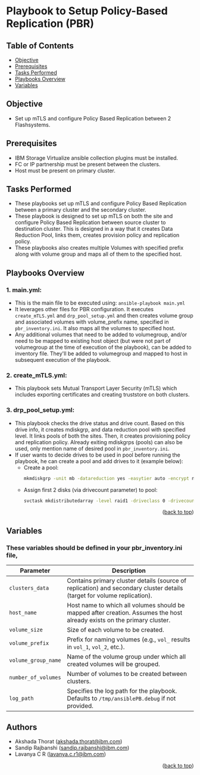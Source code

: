 <a id="readme-top"></a>

# Playbook to Setup Policy-Based Replication (PBR)

## Table of Contents
- [Objective](#objective)
- [Prerequisites](#prerequisites)
- [Tasks Performed](#tasks-performed)
- [Playbooks Overview](#playbooks-overview)
- [Variables](#variables)

## Objective
  - Set up mTLS and configure Policy Based Replication between 2 Flashsystems.

## Prerequisites
  - IBM Storage Virtualize ansible collection plugins must be installed.
  - FC or IP partnership must be present between the clusters.
  - Host must be present on primary cluster.

## Tasks Performed
- These playbooks set up mTLS and configure Policy Based Replication between a primary cluster and the secondary cluster.
- These playbook is designed to set up mTLS on both the site and configure Policy Based Replication between source cluster to destination cluster. This is designed in a way that it creates Data Reduction Pool, links them, creates provision policy and replication policy. 
- These playbooks also creates multiple Volumes with specified prefix along with volume group and maps all of them to the specified host.

## Playbooks Overview
### 1. main.yml:
  - This is the main file to be executed using: `ansible-playbook main.yml`
  - It leverages other files for PBR configuration. It executes `create_mTLS.yml` and `drp_pool_setup.yml` and then creates volume group and associated volumes with volume_prefix name, specified in `pbr_inventory.ini`. It also maps all the volumes to specified host.
  - Any additional volumes that need to be added to volumegroup, and/or need to be mapped to existing host object (but were not part of volumegroup at the time of execution of the playbook), can be added to inventory file. They'll be added to volumegroup and mapped to host in subsequent execution of the playbook.

###  2. create_mTLS.yml:
  - This playbook sets Mutual Transport Layer Security (mTLS) which includes exporting certificates and creating truststore on both clusters.

###  3. drp_pool_setup.yml:
  - This playbook checks the drive status and drive count. Based on this drive info, it creates mdiskgrp, and data reduction pool with specified level. It links pools of both the sites. Then, it creates provisioning policy and replication policy. Already exiting mdiskgrps (pools) can also be used, only mention name of desired pool in `pbr_inventory.ini`.
  - If user wants to decide drives to be used in pool before running the playbook, he can create a pool and add drives to it (example below):
    - Create a pool:
      ```sh
      mkmdiskgrp -unit mb -datareduction yes -easytier auto -encrypt no -ext 1024 -gui -guiid 0 -name mdg0-warning 80%
      ```
    - Assign first 2 disks  (via drivecount parameter) to pool:
      ```sh
      svctask mkdistributedarray -level raid1 -driveclass 0 -drivecount 2 mdg0 (used drive 0 and drive 1) 
      ```

<p align="right">(<a href="#readme-top">back to top</a>)</p>

## Variables
### These variables should be defined in your pbr_inventory.ini file,

| Parameter                    | Description                                                                                                                     |
|-----------------------------|---------------------------------------------------------------------------------------------------------------------------------|
| `clusters_data`                | Contains primary cluster details (source of replication) and secondary cluster details (target for volume replication).         |
| `host_name`                 | Host name to which all volumes should be mapped after creation. Assumes the host already exists on the primary cluster.         |
| `volume_size`                    | Size of each volume to be created.                                        |
| `volume_prefix`                    | Prefix for naming volumes (e.g., `vol_` results in `vol_1`, `vol_2`, etc.).                                        |
| `volume_group_name`                    | Name of the volume group under which all created volumes will be grouped.                                        |
| `number_of_volumes`        | Number of volumes to be created between clusters.                                                                                |
| `log_path`                  | Specifies the log path for the playbook. Defaults to `/tmp/ansiblePB.debug` if not provided.                                    |



## Authors
- Akshada Thorat  (akshada.thorat@ibm.com)
- Sandip Rajbanshi (sandip.rajbanshi@ibm.com)
- Lavanya C R (lavanya.c.r1@ibm.com)

<p align="right">(<a href="#readme-top">back to top</a>)</p>
